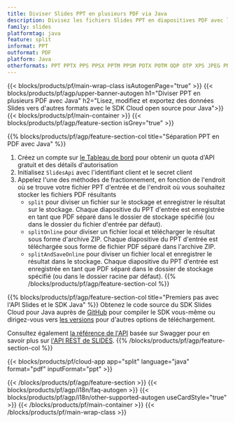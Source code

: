 ```yaml
---
title: Diviser Slides PPT en plusieurs PDF via Java
description: Divisez les fichiers Slides PPT en diapositives PDF avec l'API REST et le SDK Open Source Java
family: slides
platformtag: java
feature: split
informat: PPT
outformat: PDF
platform: Java
otherformats: PPT PPTX PPS PPSX PPTM PPSM POTX POTM ODP OTP XPS JPEG PNG BMP TIFF SVG HTML5 MD GIF XAML
---
```


{{< blocks/products/pf/main-wrap-class isAutogenPage="true" >}}
{{< blocks/products/pf/agp/upper-banner-autogen h1="Diviser PPT en plusieurs PDF avec Java" h2="Lisez, modifiez et exportez des données Slides vers d'autres formats avec le SDK Cloud open source pour Java">}}
{{< blocks/products/pf/main-container >}}
{{< blocks/products/pf/agp/feature-section isGrey="true" >}}

{{% blocks/products/pf/agp/feature-section-col title="Séparation PPT en PDF avec Java" %}}
1. Créez un compte sur <a href="https://dashboard.aspose.cloud/">le Tableau de bord</a> pour obtenir un quota d'API gratuit et des détails d'autorisation
1. Initialisez ```SlidesApi``` avec l'identifiant client et le secret client
1. Appelez l'une des méthodes de fractionnement, en fonction de l'endroit où se trouve votre fichier PPT d'entrée et de l'endroit où vous souhaitez stocker les fichiers PDF résultants
    - ```split``` pour diviser un fichier sur le stockage et enregistrer le résultat sur le stockage. Chaque diapositive du PPT d'entrée est enregistrée en tant que PDF séparé dans le dossier de stockage spécifié (ou dans le dossier du fichier d'entrée par défaut).
    - ```splitOnline``` pour diviser un fichier local et télécharger le résultat sous forme d'archive ZIP. Chaque diapositive du PPT d'entrée est téléchargée sous forme de fichier PDF séparé dans l'archive ZIP.
    - ```splitAndSaveOnline``` pour diviser un fichier local et enregistrer le résultat dans le stockage. Chaque diapositive du PPT d'entrée est enregistrée en tant que PDF séparé dans le dossier de stockage spécifié (ou dans le dossier racine par défaut).
{{% /blocks/products/pf/agp/feature-section-col %}}

{{% blocks/products/pf/agp/feature-section-col title="Premiers pas avec l'API Slides et le SDK Java" %}}
Obtenez le code source du SDK Slides Cloud pour Java auprès de [GitHub](https://github.com/aspose-slides-cloud/aspose-slides-cloud-java) pour compiler le SDK vous-même ou dirigez-vous vers [les versions](https://releases.aspose.cloud/) pour d'autres options de téléchargement.

Consultez également [la référence de l'API](https://apireference.aspose.cloud/slides/) basée sur Swagger pour en savoir plus sur [l'API REST de SLIDES](https://products.aspose.cloud/slides/curl/).
{{% /blocks/products/pf/agp/feature-section-col %}}

{{< blocks/products/pf/cloud-app app="split" language="java" format="pdf" inputFormat="ppt" >}}

{{< /blocks/products/pf/agp/feature-section >}}
{{< blocks/products/pf/agp/i18n/faq-autogen >}}
{{< blocks/products/pf/agp/i18n/other-supported-autogen useCardStyle="true" >}}
{{< /blocks/products/pf/main-container >}}
{{< /blocks/products/pf/main-wrap-class >}}